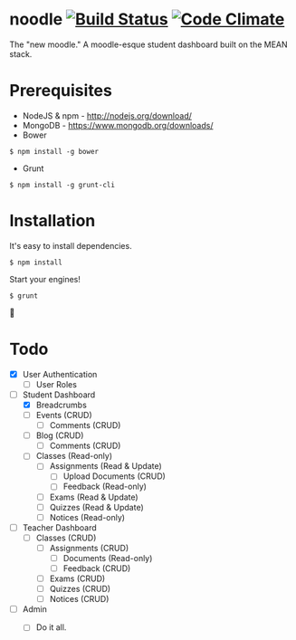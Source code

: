 noodle [![Build Status](https://magnum.travis-ci.com/irkanu/ncsu-dashboard.svg?token=sPbR4o8U5FttM1ByqDzC)](https://magnum.travis-ci.com/irkanu/ncsu-dashboard) [![Code Climate](https://codeclimate.com/repos/54c99940e30ba05bf4000783/badges/cbb3becb98fe8367dff2/gpa.svg)](https://codeclimate.com/repos/54c99940e30ba05bf4000783/feed)
===
The "new moodle."
A moodle-esque student dashboard built on the MEAN stack.

# Prerequisites
* NodeJS & npm - http://nodejs.org/download/
* MongoDB - https://www.mongodb.org/downloads/
* Bower
```
$ npm install -g bower
```
* Grunt
```
$ npm install -g grunt-cli
```

# Installation
It's easy to install dependencies.
```
$ npm install
```

Start your engines!
```
$ grunt
```

:tada:


# Todo
- [x] User Authentication
  - [ ] User Roles

- [ ] Student Dashboard
  - [x] Breadcrumbs
  - [ ] Events (CRUD)
    - [ ] Comments (CRUD)
  - [ ] Blog (CRUD)
    - [ ] Comments (CRUD)
  - [ ] Classes (Read-only)
    - [ ] Assignments (Read & Update)
      - [ ] Upload Documents (CRUD)
      - [ ] Feedback (Read-only)
    - [ ] Exams (Read & Update)
    - [ ] Quizzes (Read & Update)
    - [ ] Notices (Read-only)

- [ ] Teacher Dashboard
  - [ ] Classes (CRUD)
    - [ ] Assignments (CRUD)
      - [ ] Documents (Read-only)
      - [ ] Feedback (CRUD)
    - [ ] Exams (CRUD)
    - [ ] Quizzes (CRUD)
    - [ ] Notices (CRUD)

- [ ] Admin
  - [ ] Do it all.
  
